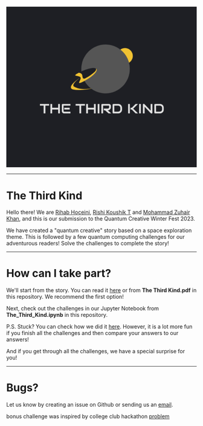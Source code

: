 ![Logo](The%20Third%20Kind%20Logo.png)

---

# The Third Kind


Hello there! We are [Rihab Hoceini](https://github.com/HoceiniRihab), [Rishi Koushik T](https://github.com/RishiKoushik) and [Mohammad Zuhair Khan](https://github.com/MZuhairKhan), and this is our submission to the Quantum Creative Winter Fest 2023.

We have created a "quantum creative" story based on a space exploration theme. This is followed by a few quantum computing challenges for our adventurous readers! Solve the challenges to complete the story!

---

# How can I take part?

We'll start from the story. You can read it [here](https://docs.google.com/presentation/d/10f61rDcQjPWBnqBu-ymz8QQXy9yvjki-Kk9CECB9kqI/edit?usp=sharing) or from <b>The Third Kind.pdf</b> in this repository. We recommend the first option!

Next, check out the challenges in our Jupyter Notebook from <b>The_Third_Kind.ipynb</b> in this repository.

P.S. Stuck? You can check how we did it [here](https://colab.research.google.com/drive/1PD1N7WQFhTS0uf_n_6IIrsxqwz0qz3Vt?usp=sharing). However, it is a lot more fun if you finish all the challenges and then compare your answers to our answers!

And if you get through all the challenges, we have a special surprise for you!

---

# Bugs?

Let us know by creating an issue on Github or sending us an [email](mailto:khanmohammadzuhair@gmail.com).

bonus challenge was inspired by college club hackathon [problem](https://github.com/Quantum-Computing-Club-IIITDWD/QCCHackathon-2022)
